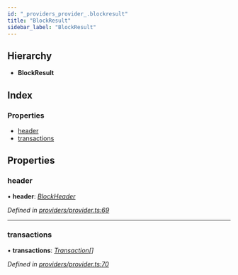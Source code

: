 ```yaml
---
id: "_providers_provider_.blockresult"
title: "BlockResult"
sidebar_label: "BlockResult"
---
```


## Hierarchy

* **BlockResult**

## Index

### Properties

* [header](_providers_provider_.blockresult.md#header)
* [transactions](_providers_provider_.blockresult.md#transactions)

## Properties

###  header

• **header**: *[BlockHeader](_providers_provider_.blockheader.md)*

*Defined in [providers/provider.ts:69](https://github.com/nearprotocol/nearlib/blob/12d9667/src.ts/providers/provider.ts#L69)*

___

###  transactions

• **transactions**: *[Transaction](_providers_provider_.transaction.md)[]*

*Defined in [providers/provider.ts:70](https://github.com/nearprotocol/nearlib/blob/12d9667/src.ts/providers/provider.ts#L70)*